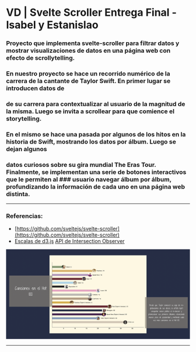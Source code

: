 # VD | Svelte Scroller Entrega Final - Isabel y Estanislao

### Proyecto que implementa svelte-scroller para filtrar datos y mostrar visualizaciones de datos en una página web con efecto de scrollytelling.

### En nuestro proyecto se hace un recorrido numérico de la carrera de la cantante de Taylor Swift. En primer lugar se introducen datos de
### de su carrera para contextualizar al usuario de la magnitud de la misma. Luego se invita a scrollear para que comience el storytelling.
### En el mismo se hace una pasada por algunos de los hitos en la historia de Swift, mostrando los datos por álbum. Luego se dejan algunos
### datos curiosos sobre su gira mundial The Eras Tour. Finalmente, se implementan una serie de botones interactivos que le permiten al  ### usuario navegar álbum por álbum, profundizando la información de cada uno en una página web distinta.
---

### Referencias: 
- [https://github.com/sveltejs/svelte-scroller](https://github.com/sveltejs/svelte-scroller)
- [Escalas de d3.js](https://d3js.org/d3-scale)
[API de Intersection Observer](https://developer.mozilla.org/en-US/docs/Web/API/Intersection_Observer_API)

![thumbnail](fotoparareadme.png)

---